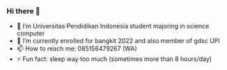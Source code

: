 ### Hi there 👋

- 🌱 I’m Universitas Pendidikan Indonesia student  majoring in science computer
- 🔭 I’m currently enrolled for bangkit 2022 and also member of gdsc UPI
- 📫 How to reach me: 085156479267 (WA)
- ⚡ Fun fact: sleep way too much (sometimes more than 8 hours/day)

